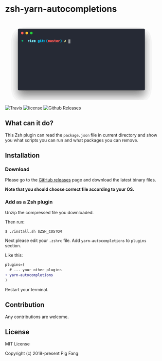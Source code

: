 # zsh-yarn-autocompletions

![](./screenshot.gif)


[![Travis](https://img.shields.io/travis/g-plane/zsh-yarn-autocompletions.svg?style=flat-square)](https://travis-ci.org/g-plane/zsh-yarn-autocompletions/)
[![license](https://img.shields.io/github/license/g-plane/zsh-yarn-autocompletions.svg?style=flat-square)](https://github.com/g-plane/zsh-yarn-autocompletions/blob/master/LICENSE)
[![Github Releases](https://img.shields.io/github/downloads/g-plane/zsh-yarn-autocompletions/latest/total.svg?style=flat-square)](https://github.com/g-plane/zsh-yarn-autocompletions/releases)

## What can it do?

This Zsh plugin can read the `package.json` file in current directory
and show you what scripts you can run and what packages you can remove.

## Installation

### Download

Please go to the [GitHub releases](https://github.com/g-plane/zsh-yarn-autocompletions/releases)
page and download the latest binary files.

**Note that you should choose correct file according to your OS.**

### Add as a Zsh plugin

Unzip the compressed file you downloaded.

Then run:

```shell
$ ./install.sh $ZSH_CUSTOM
```

Next please edit your `.zshrc` file.
Add `yarn-autocompletions` to `plugins` section.

Like this:

```diff
plugins=(
  # ... your other plugins
+ yarn-autocompletions
)
```

Restart your terminal.

## Contribution

Any contributions are welcome.

## License

MIT License

Copyright (c) 2018-present Pig Fang
